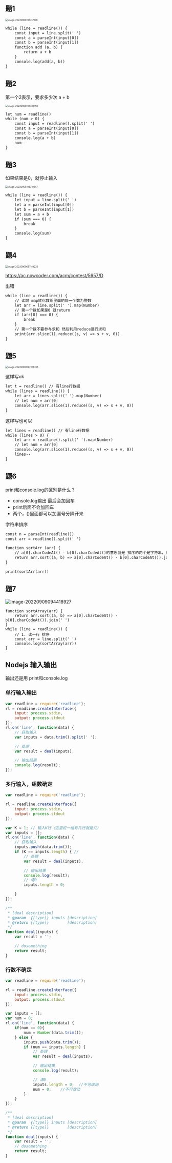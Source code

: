 ## 题1

<img src="https://typora-1309613071.cos.ap-shanghai.myqcloud.com/typora/image-20220908195417076.png" alt="image-20220908195417076" style="zoom:50%;" />

```diff
while (line = readline()) {
    const input = line.split(' ')
    const a = parseInt(input[0])
    const b = parseInt(input[1])
    function add (a, b) {
        return a + b
    }
    console.log(add(a, b))
}
```







## 题2

第一个2表示，要求多少次 a + b



<img src="https://typora-1309613071.cos.ap-shanghai.myqcloud.com/typora/image-20220908195336156.png" alt="image-20220908195336156" style="zoom:50%;" />

```diff
let num = readline()
while (num > 0) {
    const input = readline().split(' ')
    const a = parseInt(input[0])
    const b = parseInt(input[1])
    console.log(a + b)
    num--
}
```





## 题3

如果结果是0，就停止输入

<img src="https://typora-1309613071.cos.ap-shanghai.myqcloud.com/typora/image-20220908195710947.png" alt="image-20220908195710947" style="zoom:50%;" />

```diff
while (line = readline()) {
    let input = line.split(' ')
    let a = parseInt(input[0])
    let b = parseInt(input[1])
    let sum = a + b
    if (sum === 0) {
        break
    }
    console.log(sum)
}
```





## 题4



<img src="https://typora-1309613071.cos.ap-shanghai.myqcloud.com/typora/image-20220909091149225.png" alt="image-20220909091149225" style="zoom:50%;" />

https://ac.nowcoder.com/acm/contest/5657/D

出错

```diff
while (line = readline()) {
	// 读取 map转化数组里面的每一个数为整数
    let arr = line.split(' ').map(Number)
    // 第一个数如果是0 就return
    if (arr[0] === 0) {
        break
    }
    // 第一个数不要参与求和 然后利用reduce进行求和
    print(arr.slice(1).reduce((s, v) => s + v, 0))
}
```





## 题5

<img src="https://typora-1309613071.cos.ap-shanghai.myqcloud.com/typora/image-20220909092126355.png" alt="image-20220909092126355" style="zoom:50%;" />

这样写ok

```diff
let t = readline() // 有line行数据
while (lines = readline()) {
    let arr = lines.split(' ').map(Number)
    // let num = arr[0]
    console.log(arr.slice(1).reduce((s, v) => s + v, 0))
}
```

这样写也可以

```diff
let lines = readline() // 有line行数据
while (lines > 0) {
    let arr = readline().split(' ').map(Number)
    // let num = arr[0]
    console.log(arr.slice(1).reduce((s, v) => s + v, 0))
    lines--
}

```





## 题6



print和console.log的区别是什么？

- console.log输出 最后会加回车
- print后面不会加回车
- 两个，()里面都可以加逗号分隔开来





字符串排序



```diff
const n = parseInt(readline())
const arr = readline().split(' ')

function sortArr (arr) {
	// a[0].charCodeAt() - b[0].charCodeAt()的意思就是 排序的两个是字符串，比较谁的 ASCLL码更大，就把谁放在前面
    return arr.sort((a, b) => a[0].charCodeAt() - b[0].charCodeAt()).join(' ')
}

print(sortArr(arr))
```





## 题7





![image-20220909094418927](https://typora-1309613071.cos.ap-shanghai.myqcloud.com/typora/image-20220909094418927.png)



```
function sortArray(arr) {
    return arr.sort((a, b) => a[0].charCodeAt() - b[0].charCodeAt()).join(' ')
}
while (line = readline()) {
    // 1. 读一行 排序
    const arr = line.split(' ')
    console.log(sortArray(arr))
}
```





## Nodejs 输入输出

输出还是用 print和console.log



### 单行输入输出

```js
var readline = require('readline');
rl = readline.createInterface({
    input: process.stdin,
    output: process.stdout
});
rl.on('line', function(data) {
    // 获取输入
    var inputs = data.trim().split(' ');

    // 处理
    var result = deal(inputs);

    // 输出结果
    console.log(result);
});
```



### 多行输入，组数确定

```js
var readline = require('readline');

rl = readline.createInterface({
    input: process.stdin,
    output: process.stdout
});

var K = 1; // 输入K行（这里说一组有几行就是几）
var inputs = [];
rl.on('line', function(data) {
    // 获取输入
    inputs.push(data.trim());
    if (K == inputs.length) { //
        // 处理
        var result = deal(inputs);

        // 输出结果
        console.log(result);
        // 清0
        inputs.length = 0;

    }
});

/**
 * [deal description]
 * @param  {[type]} inputs [description]
 * @return {[type]}        [description]
 */
function deal(inputs) {
    var result = '';

    // dosomething
    return result;
}
```





### 行数不确定

```js
var readline = require('readline');

rl = readline.createInterface({
    input: process.stdin,
    output: process.stdout
});

var inputs = [];
var num = 0;
rl.on('line', function(data) {
    if(num == 0){
        num = Number(data.trim());
    } else {
        inputs.push(data.trim());
        if (num == inputs.length) {
            // 处理
            var result = deal(inputs);

            // 输出结果
            console.log(result);

            // 清0
            inputs.length = 0;  //不可改动
            num = 0;    //不可改动
        }
    }
});

/**
 * [deal description]
 * @param  {[type]} inputs [description]
 * @return {[type]}        [description]
 */
function deal(inputs) {
    var result = '';
    // dosomething
    return result;
}
```

